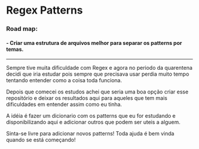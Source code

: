 # Regex Patterns

### Road map:
#### - Criar uma estrutura de arquivos melhor para separar os patterns por temas.

------

Sempre tive muita dificuldade com Regex e agora no periodo da quarentena decidi que iria estudar pois sempre que precisava usar perdia muito tempo tentando entender como a coisa toda funciona.

Depois que comecei os estudos achei que seria uma boa opção criar esse repositório e deixar os resultados aqui para aqueles que tem mais dificuldades em entender assim como eu tinha.

A idéia é fazer um dicionario com os patterns que eu for estudando e disponibilizando aqui e adicionar outros que podem ser uteis a alguem.

Sinta-se livre para adicionar novos patterns! Toda ajuda é bem vinda quando se está começando!
